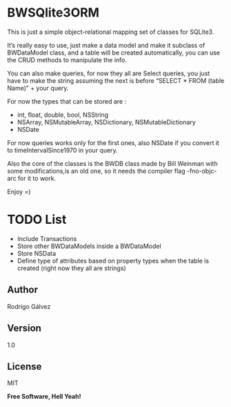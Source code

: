 # BWSQlite3ORM

This is just a simple object-relational mapping set of classes for SQLite3.

It’s really easy to use, just make a data model and make it subclass of BWDataModel class, and a table will be created automatically, you can use the CRUD methods to manipulate the info.

You can also make queries, for now they all are Select queries, you just have to make the string assuming the next is before “SELECT * FROM (table Name)” + your query.

For now the types that can be stored are :

- int, float, double, bool, NSString
- NSArray, NSMutableArray, NSDictionary, NSMutableDictionary
- NSDate

For now queries works only for the first ones, also NSDate if you convert it to timeIntervalSince1970 in your query.

Also the core of the classes is the BWDB class made by Bill Weinman with some modifications,is an old one, so it needs the compiler flag -fno-objc-arc for it to work.

Enjoy =)

# TODO List

- Include Transactions
- Store other BWDataModels inside a BWDataModel
- Store NSData
- Define type of attributes based on property types when the table is created (right now they all are strings)

Author
----
Rodrigo Gálvez

Version
----

1.0

License
----

MIT


**Free Software, Hell Yeah!**
